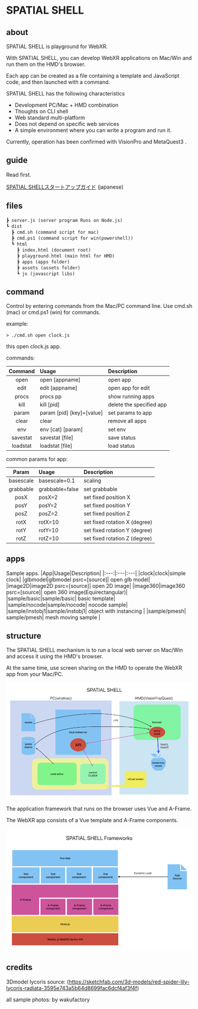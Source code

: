 # SPATIAL SHELL

## about 

SPATIAL SHELL is playground for WebXR.

With SPATIAL SHELL, you can develop WebXR applications on Mac/Win and run them on the HMD's browser.

Each app can be created as a file containing a template and JavaScript code, and then launched with a command.

SPATIAL SHELL has the following characteristics

 - Development PC/Mac + HMD combination
 - Thoughts on CLI shell
 - Web standard multi-platform
 - Does not depend on specific web services
 - A simple environment where you can write a program and run it.

Currently, operation has been confirmed with VisionPro and MetaQuest3 .

## guide 

Read first.

[SPATIAL SHELLスタートアップガイド](https://note.com/wakufactory/n/na57d51909ab9)  (japanese)

## files
```
┣ server.js (server program Runs on Node.js)  
┗ dist  
  ┣ cmd.sh (command script for mac)  
  ┣ cmd.ps1 (command script for win(powershell))  
  ┗ html  
    ┣ index.html (document root)  
    ┣ playground.html (main html for HMD)  
    ┣ apps (apps folder)  
    ┣ assets (assets folder)  
    ┗ js (javascript libs)  
```
## command

Control by entering commands from the Mac/PC command line. Use cmd.sh (mac) or cmd.ps1 (win) for commands.

example:

```
> ./cmd.sh open clock.js
```
this open clock.js app.

commands:

|Command|Usage|Description|
|:---:|:---|:---|
|open|open [appname]| open app|
|edit|edit [appname]| open app for edit|
|procs|procs pp| show running apps|
|kill| kill [pid]| delete the specified app|
|param|param [pid] [key]=[value]| set params to app|
|clear|clear|remove all apps|
|env | env [cat] [param] | set env|
|savestat| savestat [file] | save status |
|loadstat| loadstat [file] | load status |

common params for app: 

|Param|Usage|Description|
|:---:|:---|:---|
|basescale| basescale=0.1 | scaling |
|grabbable| grabbable=false | set grabbable |
|posX| posX=2 | set fixed position X |
|posY| posY=2 | set fixed position Y |
|posZ| posZ=2 | set fixed position Z |
|rotX| rotX=10 | set fixed rotation X (degree) |
|rotY| rotY=10 | set fixed rotation Y (degree) |
|rotZ| rotZ=10 | set fixed rotation Z (degree) |

## apps

Sample apps.
|App|Usage|Description|
|:---:|:---|:---|
|clock|clock|simple clock|
|glbmodel|glbmodel psrc=[source]| open glb model|
|image2D|image2D psrc=[source]| open 2D image|
|image360|image360 psrc=[source]| open 360 image(Equirectangular)|
|sample/basic|sample/basic| basic template|
|sample/nocode|sample/nocode| nocode sample|
|sample/instobj1|sample/instobj1| object with instancing |
|sample/pmesh| sample/pmesh| mesh moving sample |



## structure

The SPATIAL SHELL mechanism is to run a local web server on Mac/Win and access it using the HMD's browser.

At the same time, use screen sharing on the HMD to operate the WebXR app from your Mac/PC.

![server](./docs/SPATIAL_SHELL_server.png)

The application framework that runs on the browser uses Vue and A-Frame.

The WebXR app consists of a Vue template and A-Frame components.

![framework](./docs/SPATIAL_SHELL_Framework.png)

## credits

3Dmodel lycoris source:
(https://sketchfab.com/3d-models/red-spider-lily-lycoris-radiata-3595e743a5b64d8699fac6dcf4af3f4f)

all sample photos: by wakufactory 



